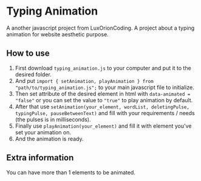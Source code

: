 # Typing Animation

A another javascript project from LuxOrionCoding. A project about a typing animation for website aesthetic purpose.

## How to use

1. First download `typing_animation.js` to your computer and put it to the desired folder.
2. And put `import { setAnimation, playAnimation } from "path/to/typing_animation.js";` to your main javascript file to initialize.
3. Then set attribute of the desired element in html with `data-animated = "false"` or you can set the value to `"true"` to play animation by default.
4. After that use `setAnimation(your_element, wordList, deletingPulse, typingPulse, pauseBetweenText)` and fill with your requirements / needs (the pulses is in milliseconds).
5. Finally use `playAnimation(your_element)` and fill it with element you've set your animation on.
6. And the animation is ready.

## Extra information

You can have more than 1 elements to be animated.
